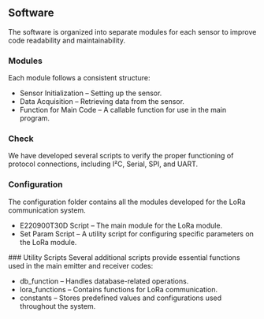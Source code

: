 ## Software

The software is organized into separate modules for each sensor to improve code readability and maintainability.

### Modules
Each module follows a consistent structure:
- Sensor Initialization – Setting up the sensor.
- Data Acquisition – Retrieving data from the sensor.
- Function for Main Code – A callable function for use in the main program.

### Check
We have developed several scripts to verify the proper functioning of protocol connections, including I²C, Serial, SPI, and UART.

### Configuration
The configuration folder contains all the modules developed for the LoRa communication system.
- E220900T30D Script – The main module for the LoRa module.
- Set Param Script – A utility script for configuring specific parameters on the LoRa module.

### Utility Scripts
Several additional scripts provide essential functions used in the main emitter and receiver codes:
- db_function – Handles database-related operations.
- lora_functions – Contains functions for LoRa communication.
- constants – Stores predefined values and configurations used throughout the system.
